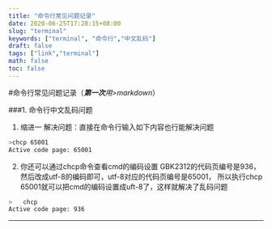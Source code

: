 ```yaml
---
title: "命令行常见问题记录"
date: 2020-06-25T17:28:15+08:00
slug: "terminal"
keywords: ["terminal", "命令行","中文乱码"]
draft: false
tags: ["link","terminal"]
math: false
toc: false
---
```



#命令行常见问题记录（***第一次***_用>markdown_）

###1. 命令行中文乱码问题
1. 缩进一 解决问题：直接在命令行输入如下内容也行能解决问题
```sh
>chcp 65001
Active code page: 65001
```
2. 你还可以通过chcp命令查看cmd的编码设置
GBK2312的代码页编号是936，然后改成utf-8的编码即可，utf-8对应的代码页编号是65001，
所以执行chcp 65001就可以把cmd的编码设置成uft-8了，这样就解决了乱码问题
```sh
>   chcp
Active code page: 936
```
***